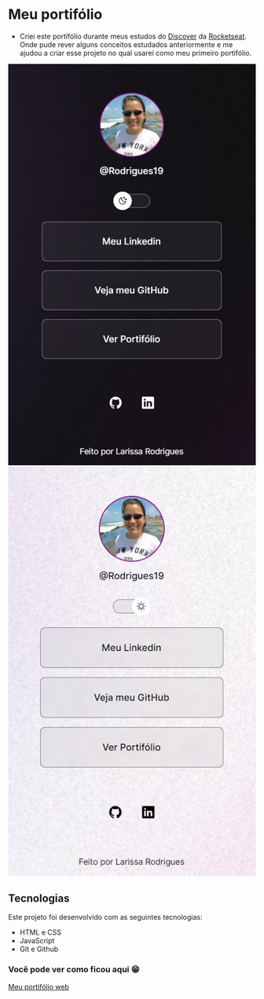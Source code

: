 # Meu portifólio

* Criei este portifólio durante meus estudos do [Discover](https://www.rocketseat.com.br/discover) da [Rocketseat](https://www.rocketseat.com.br/). Onde pude rever alguns conceitos estudados anteriormente e me ajudou a criar esse projeto no qual usarei como meu primeiro portifólio. 

<img src=".github/meu-portifolio-dark.jpg" alt="foto de apresentação do portifolio em tema escuro">
<img src=".github/meu-portifolio-light.jpg" alt="foto de apresentação do portifolio em tema claro">

## Tecnologias 

Este projeto foi desenvolvido com as seguintes tecnologias:

* HTML e CSS
* JavaScript
* Git e Github

### Você pode ver como ficou aqui :grin: 
  [Meu portifólio web](https://rodrigues19.github.io/portifolio-simples/)
